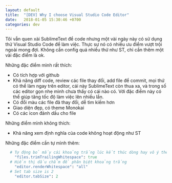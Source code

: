 ```yaml
---
layout: default
title:  "[DEV] Why I choose Visual Studio Code Editor"
date:   2018-01-05 15:30:46 +0700
categories: dev
---
```


Tôi vẫn quen xài SublimeText để code nhưng một vài ngày này có sử dụng thử Visual Studio Code để làm việc. Thực sự nó có nhiều ưu điểm vượt trội ngoài mong đợi. Không cần config quá nhiều thứ như ST, chỉ cần thêm một vài đặc điểm là ok.

Những đặc điểm mình rất thích:
+ Có tích hợp với github
+ Khả năng diff code, review các file thay đổi, add file để commit, mọi thứ có thể làm ngay trên editor, cái này SublimeText còn thua xa, và trong số các editor gọn nhẹ mình chưa thấy có cái nào có. Với đặc điểm này có thể giúp tăng tốc độ làm việc lên nhiều lần.
+ Có đổi màu các file đã thay đổi, dễ tìm kiếm hơn
+ Giao diện đẹp, có theme Monokai
+ Có các icon đánh dấu cho file

Những điểm mình không thích:
+ Khả năng xem định nghĩa của code không hoạt động như ST

Những đặc điểm cần tự mình thêm:

```ruby
  # Tự động bỏ mấy cái khoảng trắng lúc kết thúc dòng hay vô ý thêm vào
    "files.trimTrailingWhitespace": true
  # Hiển thị dấu chấm để phân biệt khoảng trắng
    "editor.renderWhitespace": "all"
  # Set tab size is 2
    "editor.tabSize": 2
```
